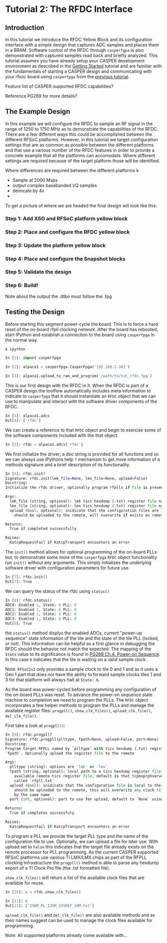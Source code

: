 # Tutorial 2: The RFDC Interface

## Introduction
In this tutorial we introduce the RFDC Yellow Block and its configuration
interface with a simple design that captures ADC samples and places them in a
BRAM. Software control of the RFDC through `casperfgpa` is also demonstrated
with captured samples read back and briefly analyzed. This tutorial assumes you
have already setup your CASPER development environment as described in the
[Getting Started](./tut_getting_started.md) tutorial and are familiar with the
fundamentals of starting a CASPER design and communicating with your rfsoc board
using `casperfpga` from the [previous tutorial](./tut_platform.md).

Feature list of CASPER supported RFDC capabilities?

Reference PG269 for more details?

## The Example Design
In this example we will configure the RFDC to sample an RF signal in the range
of 1250 to 1750 MHz as to demonstrate the capabilities of the RFDC. There are a
few different ways this could be accomplished between the different RFSoC
platforms. However, in this tutorial we target configuration settings that are
as common as possible between the different platforms and that use a various
number of the RFDC features in order to provide a concrete example that all the
platforms can accomodate. Where different settings are required because of the
target platform those will be identified.

 Where differences are required between
the different platforms k
  * Sample at 2000 Msps
  * output complex basebanded I/Q samples
  * deimcate by 4x
  * 

To get a picture of where we are headed the final design will look like this:

### Step 1: Add XSG and RFSoC platform yellow block

### Step 2: Place and configure the RFDC yellow block

### Step 3: Update the platform yellow block

### Step 4: Place and configure the Snapshot blocks

### Step 5: Validate the design

### Step 6: Build!

Note about the output the .dtbo must follow the .fpg

## Testing the Design

Before starting this segment power-cycle the board. This is to force a hard
reset of the on-board rfpll clocking network. After the board has rebooted,
start IPython and establish a connection to the board using `casperfpga` in the
normal way.
```bash
$ ipython
```

```python
In [1]: import casperfpga

In [2]: alpaca1 = casperfpga.CasperFpga('192.168.2.101')

In [3]: alpaca1.upload_to_ram_and_program('/path/to/tut_rfdc.fpg')
```

This is our first design with the RFDC in it. When the RFDC is part of a CASPER
design the toolflow automatically includes meta information to indicate to
`casperfpga` that it should instantiate an `RFDC` object that we can use to
manipulate and interact with the software driver components of the RFDC.

```python
In [4]: alpaca1.adcs
Out[4]: ['rfdc']
```

We can create a reference to that `RFDC` object and begin to exercise some of
the software components included with the that object.

```python
In [5]: rfdc = alpaca1.adcs['rfdc']
```

We first initialize the driver; a doc string is provided for all functions and
so we can always use IPythons help `?` mechanism to get more information of a
methods signature and a brief description of its functionality.

```python
In [6]: rfdc.init?
Signature: rfdc.init(lmk_file=None, lmx_file=None, upload=False)
Docstring:
Initialize the rfdc driver, optionally program rfplls if file is present.

Args:
  lmk_file (string, optional): lmk tics hexdump (.txt) register file name
  lmx_file (string, optional): lmx tics hexdump (.txt) register file name
  upload (bool, optional): inidicate that the configuration files are local to the client and
    should be uploaded to the remote, will overwrite if exists on remote filesystem

Returns:
  True if completed successfully

Raises:
  KatcpRequestFail if KatcpTransport encounters an error
```

The `init()` method allows for optional programming of the on-board PLLs but, to
demonstrate some more of the `casperfpga` `RFDC` object functionality run
`init()` without any arguments. This simply initializes the underlying software
driver with configuration parameters for future use.

```python
In [7]: rfdc.init()
Out[7]: True
```

We can query the status of the rfdc using `status()`

```python
In [8]: rfdc.status()
ADC0: Enabled 1, State: 6 PLL: 0
ADC1: Enabled 1, State: 6 PLL: 0
ADC2: Enabled 1, State: 6 PLL: 0
ADC3: Enabled 1, State: 6 PLL: 0
Out[8]: True
```

the `status()` method displys the enabled ADCs, current "power-up sequence"
state information of the tile and the state of the tile PLL (locked, or not).
This information can be helpful as a first glance in debugging the RFDC should
the behavior not match the expected. The mapping of the `State` value to its
significance is found in [PG269 Ch.4, Power-on Sequence][pg269]. In this case
`6` indicates that the tile is waiting on a valid sample clock.

Note: `RFSoC2x2` only provides a sample clock to tile 0 and 1 and as it uses
a Gen 1 part that does not have the ability to forward sample clocks tiles 1 and
3 for that platform will always halt at `State: 6`.

As the board was power-cycled before programming any configuration of the
on-board PLLs was reset. To advance the power-on sequence state machine to
completion we need to program the PLLs. The `RFDC` object incorporates a few
helper methods to program the PLLs and manage the available register files:
`progpll()`, `show_clk_files()`, `upload_clk_file()`, `del_clk_file()`.

First take a look at `progpll()`:

```python
In [9]: rfdc.progpll?
Signature: rfdc.progpll(plltype, fpath=None, upload=False, port=None)
Docstring:
Program target RFPLL named by `plltype` with tics hexdump (.txt) register file named by
`fpath`. Optionally upload the register file to the remote

Args:
  plltype (string): options are 'lmk' or 'lmx'
  fpath (string, optional): local path to a tics hexdump register file, or the name of an
    available remote tics register file, default is that tcpboprphserver will look for a file
    called `rfpll.txt`
  upload (bool): inidicate that the configuration file is local to the client and
    should be uploaded to the remote, this will overwrite any clock file on the remote
    by the same name
  port (int, optional): port to use for upload, default to `None` using a random port.

Returns:
  True if completes successfuly

Raises:
  KatcpRequestFail if KatcpTransport encounters an error
```

To program a PLL we provide the target PLL type and the name of the
configuration file to use. Optionally, we can upload a file for later use. With
upload set to `False` this indicates that the target file already exists on the
remote processor for PLL programming. As the current CASPER supported RFSoC
platforms use various TI LMX/LMX chips as part of the RFPLL clocking
infrastructure the `progpll()` method is able to parse any hexdump export of a
TI Clock Pro file (the .txt formatted file).

`show_clk_files()` will return a list of the available clock files that are
available for reuse.

```python
In [10]: c = rfdc.show_clk_files()

In [11]: c
Out[11]: ['250M_PL_125M_SYSREF_10M.txt']
```

`upload_clk_file()` and `del_clk_file()` are also available methods and as their
names suggest can be used to manage the clock files available for programming.

Note: All supported platforms already come available with...



[pg269]: https://www.xilinx.com/support/documentation/ip_documentation/usp_rf_data_converter/v2_4/pg269-rf-data-converter.pdf


